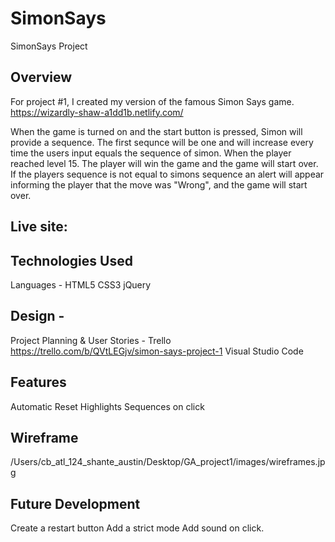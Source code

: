 # SimonSays
SimonSays Project

Overview
------

For project #1, I created my version of the famous Simon Says game.
https://wizardly-shaw-a1dd1b.netlify.com/

When the game is turned on and the start button is pressed, Simon will provide a sequence. The first sequnce will be one and will increase every time the users input equals the sequence of simon.  When the player reached level 15. The player will win the game and the game will start over. If the players sequence is not equal to simons sequence an alert will appear informing the player that the move was "Wrong", and the game will start over. 

Live site: 
------

Technologies Used
------
Languages - 
HTML5
CSS3
jQuery

Design - 
-------
Project Planning & User Stories - Trello
https://trello.com/b/QVtLEGjv/simon-says-project-1
Visual Studio Code

Features
-----
Automatic Reset 
Highlights Sequences on click


Wireframe
-------
/Users/cb_atl_124_shante_austin/Desktop/GA_project1/images/wireframes.jpg



Future Development
-------
Create a restart button
Add a strict mode
Add sound on click.
